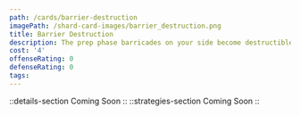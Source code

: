 ```yaml
---
path: /cards/barrier-destruction
imagePath: /shard-card-images/barrier_destruction.png
title: Barrier Destruction
description: The prep phase barricades on your side become destructible.
cost: '4'
offenseRating: 0
defenseRating: 0
tags:
---
```

::details-section
Coming Soon
::
::strategies-section
Coming Soon
::